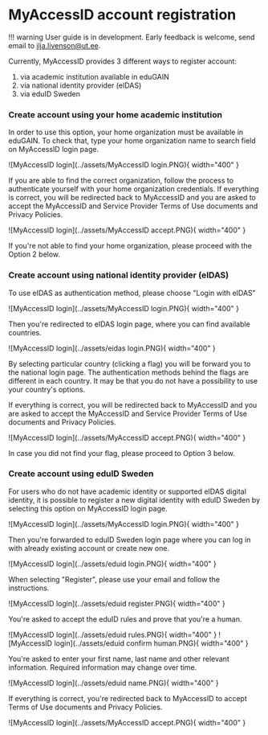 # MyAccessID account registration

!!! warning
    User guide is in development. Early feedback is welcome, send email to ilja.livenson@ut.ee.

Currently, MyAccessID provides 3 different ways to register account: 
1. via academic institution available in eduGAIN
2. via national identity provider (eIDAS)
3. via eduID Sweden

### Create account using your home academic institution

In order to use this option, your home organization must be available in eduGAIN.
To check that, type your home organization name to search field on MyAccessID login page.

![MyAccessID login](../assets/MyAccessID login.PNG){ width="400" }

If you are able to find the correct organization, follow the process to authenticate yourself with your home organization credentials. If everything is correct, you will be redirected back to MyAccessID and you are asked to accept the MyAccessID and Service Provider Terms of Use documents and Privacy Policies.

![MyAccessID login](../assets/MyAccessID accept.PNG){ width="400" }

If you're not able to find your home organization, please proceed with the Option 2 below.

### Create account using national identity provider (eIDAS)

To use eIDAS as authentication method, please choose "Login with eIDAS"

![MyAccessID login](../assets/MyAccessID login.PNG){ width="400" }

Then you're redirected to eIDAS login page, where you can find available countries.

![MyAccessID login](../assets/eidas login.PNG){ width="400" }

By selecting particular country (clicking a flag) you will be forward you to the national login page. 
The authentication methods behind the flags are different in each country. It may be that you do not have a possibility to use your country's options.

If everything is correct, you will be redirected back to MyAccessID and you are asked to accept the MyAccessID and Service Provider Terms of Use documents and Privacy Policies.

![MyAccessID login](../assets/MyAccessID accept.PNG){ width="400" }

In case you did not find your flag, please proceed to Option 3 below.

### Create account using eduID Sweden

For users who do not have  academic identity or supported eIDAS digital identity, it is possible to register a new digital identity with eduID Sweden by selecting this option on MyAccessID login page.

![MyAccessID login](../assets/MyAccessID login.PNG){ width="400" }

Then you're forwarded to eduID Sweden login page where you can log in with already existing account or create new one.

![MyAccessID login](../assets/eduid login.PNG){ width="400" }

When selecting "Register", please use your email and follow the instructions.

![MyAccessID login](../assets/eduid register.PNG){ width="400" }

You're asked to accept the eduID rules and prove that you're a human.

![MyAccessID login](../assets/eduid rules.PNG){ width="400" }
![MyAccessID login](../assets/eduid confirm human.PNG){ width="400" }

You're asked to enter your first name, last name and other relevant information. Required information may change over time.

![MyAccessID login](../assets/eduid name.PNG){ width="400" }

If everything is correct, you're redirected back to MyAccessID to accept Terms of Use documents and Privacy Policies.

![MyAccessID login](../assets/MyAccessID accept.PNG){ width="400" }





